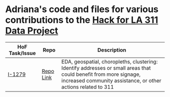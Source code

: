 # Adriana's code and files for various contributions to the [Hack for LA 311 Data Project](https://www.hackforla.org/projects/311-data.html)

| HoF Task/Issue | Repo | Description |
|----------------|----- | ----------- |
| [I-1279](https://github.com/hackforla/311-data/issues/1279) | [Repo Link](https://github.com/ajmachado42/Hack-for-LA-311-Data/tree/master/I-1279) | EDA, geospatial, choropleths, clustering: Identify addresses or small areas that could benefit from more signage, increased community assistance, or other actions related to 311 |
